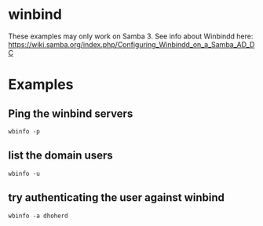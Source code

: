 # winbind

These examples may only work on Samba 3. See info about Winbindd here: <https://wiki.samba.org/index.php/Configuring_Winbindd_on_a_Samba_AD_DC>

# Examples

## Ping the winbind servers

`wbinfo -p`

## list the domain users

`wbinfo -u`

## try authenticating the user against winbind

`wbinfo -a dhoherd`
